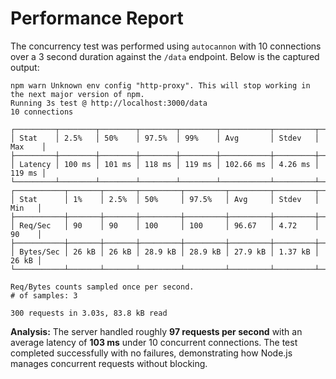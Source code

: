 # Performance Report

The concurrency test was performed using `autocannon` with 10 connections over a 3 second duration against the `/data` endpoint. Below is the captured output:

```
npm warn Unknown env config "http-proxy". This will stop working in the next major version of npm.
Running 3s test @ http://localhost:3000/data
10 connections

┌─────────┬────────┬────────┬────────┬────────┬───────────┬─────────┬────────┐
│ Stat    │ 2.5%   │ 50%    │ 97.5%  │ 99%    │ Avg       │ Stdev   │ Max    │
├─────────┼────────┼────────┼────────┼────────┼───────────┼─────────┼────────┤
│ Latency │ 100 ms │ 101 ms │ 118 ms │ 119 ms │ 102.66 ms │ 4.26 ms │ 119 ms │
└─────────┴────────┴────────┴────────┴────────┴───────────┴─────────┴────────┘
┌───────────┬───────┬───────┬─────────┬─────────┬─────────┬─────────┬───────┐
│ Stat      │ 1%    │ 2.5%  │ 50%     │ 97.5%   │ Avg     │ Stdev   │ Min   │
├───────────┼───────┼───────┼─────────┼─────────┼─────────┼─────────┼───────┤
│ Req/Sec   │ 90    │ 90    │ 100     │ 100     │ 96.67   │ 4.72    │ 90    │
├───────────┼───────┼───────┼─────────┼─────────┼─────────┼─────────┼───────┤
│ Bytes/Sec │ 26 kB │ 26 kB │ 28.9 kB │ 28.9 kB │ 27.9 kB │ 1.37 kB │ 26 kB │
└───────────┴───────┴───────┴─────────┴─────────┴─────────┴─────────┴───────┘

Req/Bytes counts sampled once per second.
# of samples: 3

300 requests in 3.03s, 83.8 kB read
```

**Analysis:** The server handled roughly **97 requests per second** with an average latency of **103 ms** under 10 concurrent connections. The test completed successfully with no failures, demonstrating how Node.js manages concurrent requests without blocking.
